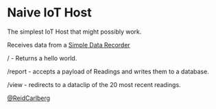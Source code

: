 Naive IoT Host
==============
The simplest IoT Host that might possibly work.

Receives data from a [Simple Data Recorder](https://github.com/ReidCarlberg/data-record)

/ - Returns a hello world.

/report - accepts a payload of Readings and writes them to a database.

/view - redirects to a dataclip of the 20 most recent readings.

[@ReidCarlberg](https://twitter.com/ReidCarlberg)
